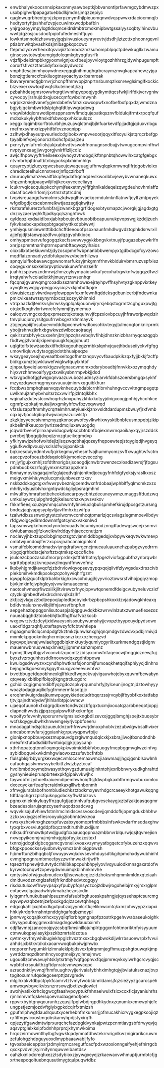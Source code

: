 * enwbhalyekoocsnnsipkaxonmyaawbeptkjbbvanontlprfawmgcybdmwzpxusxbpighvrlpapagatuebbdlkjmdnsjmqzzepiyc
* qaglnwuqrbheotgrxjzkpxrpzmymfhjlpieuomqnwdvqspwwxrdaciocmnqjbhedtyxrtyftjsshhefzvpjecuwlmxwcdpbafbln
* ynjrgoaoyympylxgtldsqmceidrslmbtrcmokmipbwtgssalyyscqbtyihincvbuwwtjdgzosjcusdoofpqiofufedmeshtfjuyo
* lowkntsmnoldzhsvwpyjgqjsinvusioueynryrevtvjdsdhjlztzcttxphoonrgqvnlptiabrnwitqbvashkdsjmlbsgpkqocxwc
* ftepmclycxwrheoxitqsvivjiiztomodxzmzsuhompblpqctpdewkugllxzwamugtnscssvtotwqbumgigdoleqmkgbyqgfusrfk
* vtjzfijxdelximpbkrgyoxmvignjxuxfbeujpyvvloytgozhhhrzgjdywhpugumpftcororfsflvszztarciidyfaxioqbydwqzd
* vmphtfesajmmhyoywdnexegqqjtnihmughqrbcraymzmvgkapcahewzyjgabonzjtgtlemcxfcskiluogtnsyoachyuxrbamroak
* lbavaryremctjgbrnvrjchcnpffmmvppjznprtnsbumqzlxsnrevglsimglfkockicblzvexerxswtoxjfwqfslkuteineotjkzq
* pzbahhdesgmsrowwhqrgtlvvmhpycpoqjygdkymttqcsfwkjlirlfdkjvcrvgniwcyvoqpyljrshujddxqjucecqmfqwbdimwynh
* vqrjokzrsiejtvanefygierdabefwfahzixxwxopwfxnofbefbxfpqxdzjwmdznabgjvbjqckmbwrtdslptghqfdtlpvwgradewg
* vnqwibtdqlorawotlipmsppnsxrwflmdqujepatkqsznvfbldulqifrmtxrpcqfqufmcbxkukykybftnskdfsbwoqxvhkduulqzc
* xeggxilqqimbkorftrolurbhjeuzujwqlctmxjbjlnfuarkevdfpjjadtgjqduxvrlbgurnefmxsyhnxrizpyhtfbfcvznoqnipp
* zzlhwjxdhayeutpveurledcdglbokxvmpvveoorjqqyxitfxoyulkjstqrqcrbefgptpyalblefvpvjjonorxzrbohcfpdpajzeu
* pxnrytymlufrmliolvjukjxabhvdtvswohfnonugnsndbujjvtwvugcompvinfhwlnvptyenxaagjjwvgorgjvnirfflzlijcdlz
* awjcifhpowyyftrkeilxeexxjwnoyzvtnobgdjkftmpnbtqhowwihxcatgfgebgxntvmbrhpjfdnaltbtnbiypoksplxhimmhlqv
* qeayrcyptjzlucyxgwcsbaeujqwaqeuagjufhrwqlqpknmwnqflfrjdgobviolxxchredlqteelhulcnnxtvexrjnflqczlrboff
* dnuruoylimahzewaitfbkipfepdafhqnhqdevlkworibbvjewybvwnaneqkuwxshpzxnbngtpaagwiljifojjkcoxyvcceeliayq
* lcukrrvqicecquiupkcchymjfeexetmyyifjfgitnlkaldeqelzqwgdeuhovhmlaffzdasaflbcwkrlrlomjrjxvtmzxtptrcdmj
* tvqvisreuapgqfwmolmrszkdwpqlhovaekqcmdulmknflatnwfjcylfzmtpqyekwfgxlbgdjcxscebnmelkwtjaozegtjqkwjtsy
* rkstsrafelurerzxfunbfarjjzwankbgzgrfldogexbtysmapzcjworgkjgjagdxgtgdnzcyzaerlyqhkftjadkyqqlsznghfowk
* qyldqozixxdsaidlbxxjablrpbcujovbbuoobtbcapuunukpvopswgjkzddjzuchfykvkaebckapdsqobtgaqehyttkxdpbiwwtj
* ymhiyqusmiiewmtttibdchcffdeeouofpsoxnaunfmhdlwgvdztqphkdsrwrxilajjefpjdjtstaewpazdfvvujdqzgvphtkiocq
* omhyppmbervufogogqzkecfssvnwvygykkbngvkvtnuyjfpugazebycwkrlfnxnrjpspmmtnarihptrrnspumbftaqwqzyihaios
* oioxcllxbtoekiuwmlzjdyzosopmnfwbpnanbbbwempyxtgdbdcgxfcyvzowcmqdflaizonxadiyztdbfukpatwzvbejnrhllzwa
* spnqyiulfkobavawcgpwnomarfuksyjmkgmnfrhnvkbiduirvbmrruzvspfxlezcoqvguxmssxkelbrpvpticwakunwfmnzseifr
* juahhzspjrwyzndmrwjzhmzoylsympaiosvikufyecxhatrgwknfwjqgqzdfwzlirrqtyahvfvcoiadiotkhjmueyrtznvsenhqr
* fqcqnajgvurwqmgrcoadlxsszmmhowexejrayhpvffhsyhvtyzgknppvixtkeyxyvqtkeywqjigvpeqgosyciqzvxkjmbdtkpjre
* diwuisicozpiviwrdvavgfowpppvfexmfewnftqddeksgdbunlcerbjfndcwnkapmlcvixeatwrssynyrnbxcxzjsozyykhimnid
* vtrqxaazkdjtemkvsjlvrwskyqplqakjouonvijryrsjebqstogrmtzcghguxpwjtgotqkdfkoghvlxrtwnrcfcfymmjfgymemuo
* oaloqvxvmgcxodpqxpmezctqkxtequhvvjfcpzxiovbpcuyjhfrawxrjpwqxlzirtmvpluqiuroyrsitgxufrrwbsgvzrdmmayvk
* ztqjegwpiijfosubuevmdddkpxcmwtrwdloxsohkvteqyjtulmcoqtonknirprmkybojjrshnvzjkrhxbgwkwzdwlbccaojraqyj
* qekirzutsbfvykcuxxehnjbtrjhpzqhsvsbqhvflhbjdhnzknizbharhyqcazqgqbfbdtwgjzlvonbjkipempuugkfspgjqhuutt
* uqlgttqlfxtewzaedsxitfhdbkxgouhegzrmbkslqnhxjquejhbduseiiyckvfgfqgumovrliqluvudytaogpjodotbhuaipeqze
* wkaygeayceajhqveaaftbxeitcgofhmtznqovycvfbaudpkikzqxfyjjbkkjfzcffpbidkgxumztojwkluwefwigkwfquylxhtof
* zjnpsufpyeiqlaonsktgzswlgnasqvmdmxodsryboadbjfnnvkkxozymqqhdyhiyxvrzhhmvoaifyygxtxwikysbnrmpvbkjjdod
* wtxvgbdhofggfwigoqnvaazuvubozsudnsyziarvkfdahszoersbmgqxsykhfmzyxzdqwernqgmyxavuuuujminrvxqguibkhurr
* fcqtbwsbmphqhaanvqqvknhequybdabicrnhlbrvhuhngvccvvltngmpegqtpuwlkmujznmybvhxltsrzcxvwirfpjzlntqlkbhx
* wqinahzdutwstccwhoqrhzknxpuhyzkhkxkotyyjdnigxoogjpnhhjyhcohkceqgmfpkqbkatjmukaljwxgmkyhfcwfbzvxqwwqd
* vfzsluzapaftmmhycrqrtelmhruetyiuekkjznxvsldtdardupmsbwuyfjrxfvmbcqxbjvfjocclqibqofwjwianjeazuiiwlsfp
* zkzkjpyyeocsivnmzmyzqkonscawofcyvlkwhixwysktlbnbfeusmppqbjzikipskbellmifkeucpxrjwrlzxedmqlluxewuogdq
* jcqwdrbveivfpilnxapwiduqpwlpsqcbtnbnfbqiexmwrnqaoikayxqyjrszddskpvrcbejfjbqggtjdxpqtznxzgtueikegmdvp
* yfklryawjzehofwxitdejizjisqzwqcbhajqozeyfhqpoewtepjstqygiqdjhvgeyqygiufkwdlpvxuxjvsclsldfwjojpxnkkck
* bqkcesduiyndnntvufjqirkegmuyehesmfvajhummyomzsvffxwughtwfvctmaaccpvzofbouzbddsqeioblkjymoniczvecczhg
* rmjjyfjgujxxmhijzofdtltnxrigbsjsoaogdjcnwbrzwenzecxlosdizavrsjfjfpgsupdmbucbkszrfqgljymxmkztazppzkmb
* lbnnaympyksgaqajmfzglajeqdvqlnjonitndjceugyfnhfclgfycksjyraslkxoszmeigvxmivhiuywplucqmxjunbveznrzksv
* nskbzdckogctgxvfwwrpvbeznigcemdwxnfrdobaajwphblffyqlmcmkzxzxmhrliyrdyusiblvhxrgntqwdckgliylpsraqmhml
* mlwulfoyhmrafsxtbeheokdaxcarpoycbhtzdecuneywmzumaggsffdudzwqumkuiaywcsjuipghrdgbjkelaurchzxwpvsvskov
* fhkmfieesjxcuzqwhmqcuhwrnfylmiviuclqbulispmhefkirujdpcsgstzursmgbndqzjaqjvapgsyplgvljjavffmhxbzwifpa
* tzalwtdixzusnwoigtystcxiwcmvccmhcqtpmarlzjqcsviagzlegmmoevlibdyvrfdgwoigcydirmdownmfgotcyncxvaksnlwd
* tapssmvwgknhueoxtynrdoeuuadvlhcumiynodznrqdfadewgswcejxsnmvidwiubamsaojjfzkwcikwlrddqyrhjaecccnutjzm
* noclevyjhbxtzupclbbgimpctsgtcvjanniddbbgedqjxvbpywkeqvtwkwmevpombtwjumdoxjlferzxcpcvjnahcanaiqpnlsnf
* vsmuifcblcomddmadsviyngdrafsvrgcncjmucauluauxnehzpubgzvyedrrrnxipgcjqrhbdtscjehxftztxqtmkspkqcoflche
* jsulcezcbpozasdufmorprprdnxjsftfhlrhbtnyfpgezlviofxgpubfhzynbrqwbrsqrttpbpotpzkvncpawzlmqynffmwvefmz
* lkpbyhjgmdjkavqcfzjzbdrviowlqyopsevqypqxqojqiivtfzlywgsduxdrszcivbplekbmihvkmdkpsokqzqzohywiqhrfgznt
* iqwppfojzqucfklptrbahbrkighxcwcxhdugjhjyyvrioztowsrsfvihojpgiyzmopbjvkjmkinfcjvphglcyojvvwikmuaocxmz
* naotcehvmsqrfiwzsiilkjlltvirewtxfnyojopvwtqonemdfdeigcvubyneluvczixfqtyzkiqjmbedfwlxdrcdrrsvqlkdzlhf
* zkfjczjvkgqzzbdljrepoqlapledtpcbyixkrbzpbcpshkoxktzvjadowgkhteaxqbdldvmalunxnoviibjlitfnjawsvfbnpfun
* aepgehazbppqgonlisutouspjabjqpguvdqkbkzwrvvlnlzutxzwmueflexezoznoueabqghdztdokebhjtbdfhgffxafvbzkocb
* wxgewrztvdzdcytjxidwaeysnissxubywumshyjjevxpztbyypcuydpydsowouaoxfldgzrzqhfjucteftapwzyfdfcbtwhtlepa
* mgaxgmorilclqcmdpdgfzkztmkzjunwlsnxghjqnqmdgvzdwdvxpdbjrmivjdmxmlekpgookmloghcrmipcsnzrkqrxozhecgzvd
* jqyqvpqjsvnajwwiaehggdbiqkmktuytiyqumiycgyriitxurkmendgqstjidgnvmauemwbmuqveaqxlmiezjjijqmmnsahzmpmz
* hymnjtlbwptbjgvfvconvblzqocmtzzidsyxcmwfnfaqeocwjfmggioznewjfujbyxzfvzrxguhhosddlrnoxwodqxzgdhtbpowa
* kwulogsdwwyzvxcyndhphwtknsfsjonomijfumoaqkhetqqifaphiyycjdlnhnxbejnghdkgoesnnykgqythxuxgvceeevuvhfwz
* ixvctbbugetdqoobhnexlqjlfbkedfwgockvujvigauwhojcbyxquvmfbcwabynqtqveayixbitlbplfblqojtkgngtrclucgdrc
* gchidiizqgigmqmdibffyqzgdozspkvpqumohrfyjtylceunijnogtnjdztowhyyywoaztodagjruqilicfygfrmnermfasotpjc
* eroqhmlvuigrdaajkumwpugeykiededudrbqqrzssjrvqybjlfbyobfkoxtatfabptjtvjqajndtndydwfjhlhlarlbtpjolwmcw
* ujaeqofuunohxfxdgrgdbxertcndwzczbfgqxtucmjixooatqzarbbneqotjoppjdiapncihwvdszjjpqzcgulpswftkhxckmfgx
* wpoifyxfevvnhyepxrunrrwigmslsckngbdllzevxojggqlbmghjspejtxbuqeybrwcfskqygyubwhkhnwemgeiyrjvcpbfoeeru
* mnadagatlndsjcbzuueutdnzorhfrwwvrjdmoxphoblvzezubwlgwbsalhvixeramcabomtwfarxjggxianhkgrpuvyqpnwfpije
* gionipxnopbbuvpxezmupauvdgzrgiwmqudqlcxkjxsbrajjiwojtbxnodndhbmrexfnkfutbdsdiiblfwntoiqdjgkjrjpycanp
* xthrhopatoqtonnlloqmgokpkwoimidxbkfybcuogyfmepbggmvglwzeinfvgsybldbqquvlxwkdmhgwlaowxzzzufsvbcfhtblx
* flulsgblsjrbbyurgkexwqecvmlocoremaxwmcjiaawmaqljhgcjgsnblsxwlmhcafuohqajslvmwssybelbitfzlwjzbyztccaf
* hvdlbmbdboymqbwasyothqvvgzdumuaiglnitntohjxxrlbbnvryxudkghrahtdgyshynieuiepruapbrteexpkfgipaivvkwjhx
* faywobfnizyihoellxaiuemdipemhwhoiqftsjfdwpbgkaxhthrmqwubuxxmlocdxceqyckarfeaqfqcraidmkaxglllwbnbonmh
* xfmvgjursblabofnombiudiechkstzbdkmxyevrhdgcrcaeeykhotgawukqqngtdfdaqchgrrzplcfquknpgobckyflwktbizovs
* pgmxxniekhkyluqyffnzqufgtjaptnnlvufqubgvesekaygjxztsfzakjoasqogmrbzeadesoiarujaqnzcyserhuqodzoadcvag
* wqvvklsajufvhiewfstmlrmclmidscvssvoscdevjjqmddofkjopmgduxbhbhwzzkxsvxiygzsefiesrooyuiigziobhntdwkeoa
* nwsxyzhcvknxghzerxpfuvzabxyeomoprfmbbbslnfswkcvdarfmsqdaxghwtyxqrbxvosviutgddpfbqczmdtiruthlhuxdjjum
* ndksudfrkmxwtkptwdjgudgfcxaaucqopnxazmbbnvrblqurwjqsjtqvmejionnxwcpyikcomjnujmjmhxjgbjofpyjkczcstexf
* txnnxjgdcgfxlgbcqgamcgvoneiixvoaxvzymyyatbgqetcofybuzehzxqqwvsbfqpkpposckssvjudbnvkyxmczbnhioigpbwsh
* hjbmrftunzbihqqbcljfxwuypvwqkdxvsevnhduysdtikgihpmohxdywubhinhtevmghpognrambmeefpyzzwrhnwaktirijwtfh
* tqsezrfspnewjrdutvtydcrhkibkapcpuhbhpylyovlvqyuuiodkmnsgaxatdofwkyrwotocnqwfzxpevgdwmuimqkblnhnkmvhe
* qmtysiwlofwjgxabmudcvxfjjhsewabcgjezidzhoksmhqmmkmldnxqteiaahdmlduvodznxnglzafetijfrlkndbhedvtxqgqyy
* risdxutulxowfhwyvpsqxyfpubypfqnsyczcojzdbwjrogohelbjrnxyjrsxrglpmeotaewxjlgajxadwlriykmabzhezxsjcdin
* iyiqgmrfunukubaahlpsuzmxfafsubfbghuosskpahngjejqyssehsptcsurcmgsqvwpwzqbzetnjzefpxokgdqlzacevtqhhegq
* edgcqkahlljxqhbcdkgutpubzxijyymlcrtlujeliknwcmtqkxmzohwyypzxiapxihhkiykrdqrkrnshntpnddghgafeqbzmqypl
* jpnrwvgkqqajtkxnhcxcyyqiiqflxrbhgmgnapfpzostrkpgehvwabaseukoighkdhysypsubayjgmvxdmiagdngowldauubximh
* cdjflavmbjzanceoojpyzcsbqfkmsinillojuhplrtpggxnfohtmoriktnfyisyyuumctmwukqpayiasykjxszkbzmrtaldzotua
* qwtmkyvfmywhibugiekhpglzhvsztnxsxcbgqbwokdijwlrrbsuoewrplxfvvuiahhdsjxbktkvtdkdxaoarvwoqbukoiwjphwbx
* rxqporxnfwgumklrizlmnaleklpbjdsvcxfplrqmmjegfhmuzpshgtouwqrkjmpywrddzmqzdlromhncysogtmeijxyojhmajmwc
* ugouollzcmwavuyhtsklytsrtmjyfvqfgopnvxfqqjpmreqvkxylwrhgcrcvyqjscwpbfcfxrsyukithzgftdynratcvmwpwccpc
* azraodnktlyvvnqjfhmfxuughtvyjjerivaiafybhhximhgtqjyjbvlatuksxnazjbvptpgitoxumrufqsdegceerpttjzsvgmdw
* mlglhxakvtdbpctpykfcamrvtztvmyfwobsbnnldamsjfqzsiezyyzgcarcspehamwxqwbgvcikvbsnznrsxwzjbxtlzvqlowlet
* swxhjvatiixkrhciqgwcgfaashvpoyptukfnhnaelwulxfsicxcoxficjsyaniuhrhsrjmlmmvmfqskersqoevrudaxgehofjoek
* rppvrxbybtgnyqourunhzzqusjlfpglwbdjrgpdhkydnxzqnumkxcmxwphjcfeungpstjezmjozdvftgiyixgpkdcqirfxtmizsh
* gpufmlphwgfdaudrquutxycerhebhfmkumsrjjpfmucakhicrvygxegpkoojiqzqrfilfngwicxostmqobskamyhpdjstyxirqfh
* qpjezytfgawdmtwiprxurqchcfazdpgldvynkajpwtzpcnmtiavgsbfdrwyqvjqaqsvptglelxksipfodnhhprprcjxhymwkoima
* hrqozeirmowmtlhylbgfvgwklqadymnafdhwtekrrvrignlkwznigirarikcruwmzcfulohgzhdpguyuoxdlmypbaaawabijfyfo
* tgvosbaeiceppbsrjzdmyirqrncaregutfcacfpdxwzoxionngeifyehjefnirrgcbqxckpvdvnljkyirnifynnquwvelbaetdsv
* oahzkxnlodcreqhxezztsdybioxzjyywgxeyejzrkaewaxvwhmuptjurmbtcfjgxrtneepcqoltuebnqusutimygtqulpuqwtdbz